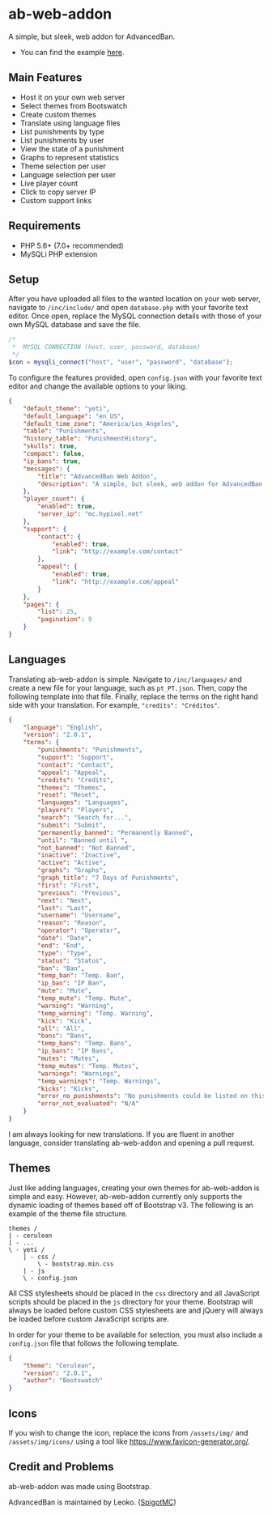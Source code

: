 # ab-web-addon
A simple, but sleek, web addon for AdvancedBan.
- You can find the example [here](https://mathhulk.me/github/ab-web-addon).

## Main Features
- Host it on your own web server
- Select themes from Bootswatch
- Create custom themes
- Translate using language files
- List punishments by type
- List punishments by user
- View the state of a punishment
- Graphs to represent statistics
- Theme selection per user
- Language selection per user
- Live player count
- Click to copy server IP
- Custom support links

## Requirements
- PHP 5.6+ (7.0+ recommended)
- MySQLi PHP extension

## Setup
After you have uploaded all files to the wanted location on your web server, navigate to `/inc/include/` and open `database.php` with your favorite text editor. Once open, replace the MySQL connection details with those of your own MySQL database and save the file.
```php
/*
 *	MYSQL CONNECTION (host, user, password, database)
 */
$con = mysqli_connect("host", "user", "password", "database");
```
To configure the features provided, open `config.json` with your favorite text editor and change the available options to your liking.
```json
{    
    "default_theme": "yeti",
    "default_language": "en_US",
    "default_time_zone": "America/Los_Angeles",
    "table": "Punishments",
    "history_table": "PunishmentHistory",
    "skulls": true,
    "compact": false,
    "ip_bans": true,
    "messages": {
        "title": "AdvancedBan Web Addon",
        "description": "A simple, but sleek, web addon for AdvancedBan."
    },
    "player_count": {
        "enabled": true,
        "server_ip": "mc.hypixel.net"
    },
    "support": {
        "contact": {
            "enabled": true,
            "link": "http://example.com/contact"
        },
        "appeal": {
            "enabled": true,
            "link": "http://example.com/appeal"
        }
    },
	"pages": {
		"list": 25,
		"pagination": 9
	}
}
```

## Languages
Translating ab-web-addon is simple. Navigate to `/inc/languages/` and create a new file for your language, such as `pt_PT.json`. Then, copy the following template into that file. Finally, replace the terms on the right hand side with your translation. For example, `"credits": "Créditos"`.
```json
{
	"language": "English",
	"version": "2.0.1",
	"terms": {
		"punishments": "Punishments",
		"support": "Support",
		"contact": "Contact",
		"appeal": "Appeal",
		"credits": "Credits",
		"themes": "Themes",
		"reset": "Reset",
		"languages": "Languages",
		"players": "Players",
		"search": "Search for...",
		"submit": "Submit",
		"permanently_banned": "Permanently Banned",
		"until": "Banned until ",
		"not_banned": "Not Banned",
		"inactive": "Inactive",
		"active": "Active",
		"graphs": "Graphs",
		"graph_title": "7 Days of Punishments",
		"first": "First",
		"previous": "Previous",
		"next": "Next",
		"last": "Last",
		"username": "Username",
		"reason": "Reason",
		"operator": "Operator",
		"date": "Date",
		"end": "End",
		"type": "Type",
		"status": "Status",
		"ban": "Ban",
		"temp_ban": "Temp. Ban",
		"ip_ban": "IP Ban",
		"mute": "Mute",
		"temp_mute": "Temp. Mute",
		"warning": "Warning",
		"temp_warning": "Temp. Warning",
		"kick": "Kick",
		"all": "All",
		"bans": "Bans",
		"temp_bans": "Temp. Bans",
		"ip_bans": "IP Bans",
		"mutes": "Mutes",
		"temp_mutes": "Temp. Mutes",
		"warnings": "Warnings",
		"temp_warnings": "Temp. Warnings",
		"kicks": "Kicks",
		"error_no_punishments": "No punishments could be listed on this page.",
		"error_not_evaluated": "N/A"
	}
}
```
I am always looking for new translations. If you are fluent in another language, consider translating ab-web-addon and opening a pull request.

## Themes
Just like adding languages, creating your own themes for ab-web-addon is simple and easy. However, ab-web-addon currently only supports the dynamic loading of themes based off of Bootstrap v3. The following is an example of the theme file structure.
```
themes /
| - cerulean
| - ...
\ - yeti /
    | - css /
        \ - bootstrap.min.css
    | - js
    \ - config.json
```
All CSS stylesheets should be placed in the `css` directory and all JavaScript scripts should be placed in the `js` directory for your theme. Bootstrap will always be loaded before custom CSS stylesheets are and jQuery will always be loaded before custom JavaScript scripts are. 

In order for your theme to be available for selection, you must also include a `config.json` file that follows the following template.
```json
{
	"theme": "Cerulean",
	"version": "2.0.1",
	"author": "Bootswatch"
}
```

## Icons
If you wish to change the icon, replace the icons from `/assets/img/` and `/assets/img/icons/` using a tool like https://www.favicon-generator.org/.

## Credit and Problems
ab-web-addon was made using Bootstrap.

AdvancedBan is maintained by Leoko. ([SpigotMC](https://www.spigotmc.org/resources/advancedban.8695/))

